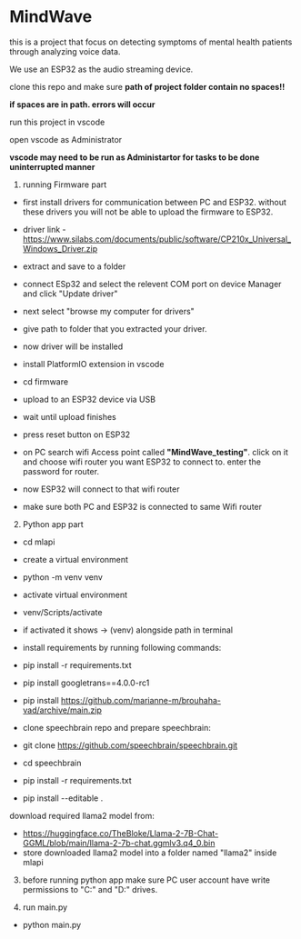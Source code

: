 # MindWave 

this is a project that focus on detecting symptoms of mental health patients through analyzing voice data.

We use an ESP32 as the audio streaming device.

clone this repo and make sure **path of project folder contain no spaces!!**

**if spaces are in path. errors will occur**

run this project in vscode

open vscode as Administrator

**vscode may need to be run as Administartor for tasks to be done uninterrupted manner** 

1. running Firmware part

- first install drivers for communication between PC and ESP32. without these drivers you will not be able to upload the firmware to ESP32.

 - driver link - https://www.silabs.com/documents/public/software/CP210x_Universal_Windows_Driver.zip

 - extract and save to a folder

 - connect ESp32 and select the relevent COM port on device Manager and click "Update driver"

 - next select "browse my computer for drivers"

 - give path to folder that you extracted your driver.

 - now driver will be installed

- install PlatformIO extension in vscode

- cd firmware

- upload to an ESP32 device via USB

- wait until upload finishes

- press reset button on ESP32

- on PC search wifi Access point called **"MindWave_testing"**. click on it and choose wifi router you want ESP32 to connect to. enter the password for router.

- now ESP32 will connect to that wifi router

- make sure both PC and ESP32 is connected to same Wifi router

2. Python app part

- cd mlapi

- create a virtual environment
 - python -m venv venv

- activate virtual environment
 - venv/Scripts/activate
 - if activated it shows -> (venv) alongside path in terminal

- install requirements by running following commands:
 - pip install -r requirements.txt

- pip install googletrans==4.0.0-rc1

- pip install https://github.com/marianne-m/brouhaha-vad/archive/main.zip

- clone speechbrain repo and prepare speechbrain:
 - git clone https://github.com/speechbrain/speechbrain.git
 - cd speechbrain
 - pip install -r requirements.txt
 - pip install --editable .

download required llama2 model from:
- https://huggingface.co/TheBloke/Llama-2-7B-Chat-GGML/blob/main/llama-2-7b-chat.ggmlv3.q4_0.bin
- store downloaded llama2 model into a folder named "llama2" inside mlapi

3. before running python app make sure PC user account have write permissions to "C:" and "D:" drives.

4. run main.py
 - python main.py

